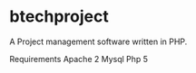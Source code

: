 # btechproject
A Project management software 
written in PHP.

Requirements
  Apache 2
  Mysql
  Php 5
  
 